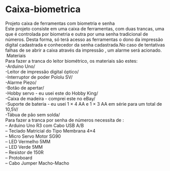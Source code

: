 # Caixa-biometrica
<p>Projeto caixa de ferramentas com biometria e senha<br />Este projeto consiste em uma caixa de ferramentas, com duas trancas, uma que &eacute; controlada por biometria e outra por uma senha tradicional de n&uacute;meros. Desta forma, s&oacute; ter&aacute; acesso as ferramentas o dono da impress&atilde;o digital cadastrada e conhecedor da senha cadastrada.No caso de tentativas falhas de se abrir a caixa atrav&eacute;s da impress&atilde;o , um alarme ser&aacute; acionado.<br />&nbsp;Materiais<br />Para fazer a tranca do leitor biom&eacute;trico, os materiais s&atilde;o estes:<br />-Arduino Uno/<br />-Leitor de impress&atilde;o digital &oacute;ptico/<br />-Interruptor de poder Pololu SV/<br />-Alarme Piezo/<br />-Bot&atilde;o de apertar/<br />-Hobby servo - eu usei este do Hobby King/<br />-Caixa de madeira - comprei este no eBay/<br />-Suporte de bateria - eu usei 1 &times; 4 AA e 1 &times; 3 AA em s&eacute;rie para um total de 10,5V/<br />-T&aacute;bua de p&atilde;o sem solda/<br />Para fazer a tranca por senha de n&uacute;meros necessita de :<br />&ndash; Arduino Uno R3 com Cabo USB A/B<br />&ndash; Teclado Matricial do Tipo Membrana 4&times;4<br />&ndash; Micro Servo Motor SG90<br />&ndash; LED Vermelho 5MM<br />&ndash; LED Verde 5MM<br />&ndash; Resistor de 150R<br />&ndash; Protoboard<br />&ndash; Cabo Jumper Macho-Macho</p>
